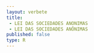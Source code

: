 ```yaml
---
layout: verbete
title:
 - LEI DAS SOCIEDADES ANONIMAS
 - LEI DAS SOCIEDADES ANÔNIMAS
published: false
type: R
---
```



